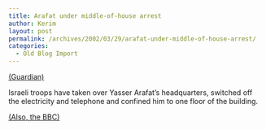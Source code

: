 ```yaml
---
title: Arafat under middle-of-house arrest
author: Kerim
layout: post
permalink: /archives/2002/03/29/arafat-under-middle-of-house-arrest/
categories:
  - Old Blog Import
---
```

<a href="http://www.guardian.co.uk/uklatest/story/0,1271,-1623047,00.html" onclick="_gaq.push(['_trackEvent', 'outbound-article', 'http://www.guardian.co.uk/uklatest/story/0,1271,-1623047,00.html', '(Guardian)']);" >(Guardian)</a>

Israeli troops have taken over Yasser Arafat&#8217;s headquarters, switched off the electricity and telephone and confined him to one floor of the building.

<a href="http://news.bbc.co.uk/hi/english/world/middle_east/newsid_1901000/1901251.stm" onclick="_gaq.push(['_trackEvent', 'outbound-article', 'http://news.bbc.co.uk/hi/english/world/middle_east/newsid_1901000/1901251.stm', '(Also, the BBC)']);" >(Also, the BBC)</a>

